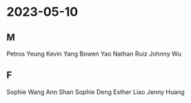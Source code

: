 # 2023-05-10
## M
Petros Yeung
Kevin Yang
Bowen Yao
Nathan Ruiz
Johnny Wu
## F
Sophie Wang
Ann Shan
Sophie Deng
Esther Liao
Jenny Huang
